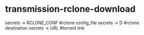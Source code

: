 # transmission-rclone-download
secrets -> RCLONE_CONF #rclone config_file
secrets -> D           #rclone destination
secrets -> URL         #torrent link
